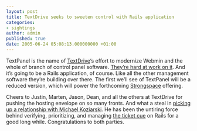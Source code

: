 ```yaml
---
layout: post
title: TextDrive seeks to sweeten control with Rails application
categories:
- sightings
author: admin
published: true
date: 2005-06-24 05:08:13.000000000 +01:00
---
```

<p>TextPanel is the name of <a href="http://www.textdrive.com">TextDrive</a>&#8216;s effort to modernize Webmin and the whole of branch of control panel software. <a href="http://weblog.textdrive.com/article/115/a-funny-thing-happened">They&#8217;re hard at work on it</a>. And it&#8217;s going to be a Rails application, of course. Like all the other management software they&#8217;re building over there. The first we&#8217;ll see of TextPanel will be a reduced version, which will power the forthcoming <a href="http://www.strongspace.com/">Strongspace</a> offering.</p>
<p>Cheers to Justin, Marten, Jason, Dean, and all the others at TextDrive for pushing the hosting envelope on so many fronts. And what a steal in <a href="http://weblog.textdrive.com/article/116/welcoming-michael-koziarski">picking up a relationship with Michael Koziarski</a>. He has been the untiring force behind verifying, prioritizing, and managing <a href="http://dev.rubyonrails.com/report/9">the ticket cue</a> on Rails for a good long while. Congratulations to both parties.</p>
